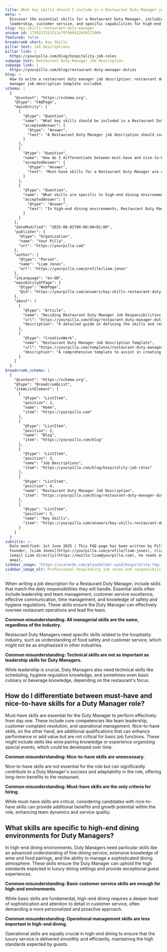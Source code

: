 ```yaml
---
title: What key skills should I include in a Restaurant Duty Manager job description?
meta: >
  Discover the essential skills for a Restaurant Duty Manager, including
  leadership, customer service, and specific capabilities for high-end dining.
slug: key-skills-restaurant-duty-manager
unique id: 1750237151511x797999432630272000
featured: false
breadcrumb short: Key Skills
pillar text: Job Descriptions
pillar link: |
  https://yourpilla.com/blog/hospitality-job-roles
subpage text: Restaurant Duty Manager Job Description
subpage link: |
  https://yourpilla.com/blog/restaurant-duty-manager-duties
blog: >
  How to write a restaurant duty manager job description: restaurant duty
  manager job description template included.
schema: |
  {
    "@context": "https://schema.org",
    "@type": "FAQPage",
    "mainEntity": [
      {
        "@type": "Question",
        "name": "What key skills should be included in a Restaurant Duty Manager job description?",
        "acceptedAnswer": {
          "@type": "Answer",
          "text": "A Restaurant Duty Manager job description should include skills that are crucial for daily operations. Essential skills include leadership and team management, customer service excellence, effective communication, time management, and an understanding of safety and hygiene regulations, to ensure effective oversight of restaurant operations."
        }
      },
      {
        "@type": "Question",
        "name": "How do I differentiate between must-have and nice-to-have skills for a Restaurant Duty Manager role?",
        "acceptedAnswer": {
          "@type": "Answer",
          "text": "Must-have skills for a Restaurant Duty Manager are critical for effective performance from day one and include team leadership, customer complaint resolution, and operational management. Nice-to-have skills, such as wine pairing knowledge or event organising experience, though not essential, can enhance a manager's capabilities and contribute to long-term success."
        }
      },
      {
        "@type": "Question",
        "name": "What skills are specific to high-end dining environments for Restaurant Duty Managers?",
        "acceptedAnswer": {
          "@type": "Answer",
          "text": "In high-end dining environments, Restaurant Duty Managers need skills like an advanced understanding of fine dining service, extensive knowledge of wine and food pairings, and the ability to manage a sophisticated dining atmosphere, to uphold the high standards and provide exceptional guest experiences."
        }
      }
    ],
    "dateModified": "2025-06-01T09:00:00+01:00",
    "publisher": {
      "@type": "Organization",
      "name": "Your Pilla",
      "url": "https://yourpilla.com"
    },
    "author": {
      "@type": "Person",
      "name": "Liam Jones",
      "url": "https://yourpilla.com/profile/liam-jones"
    },
    "inLanguage": "en-GB",
    "mainEntityOfPage": {
      "@type": "WebPage",
      "@id": "https://yourpilla.com/answers/key-skills-restaurant-duty-manager"
    },
    "about": [
      {
        "@type": "Article",
        "name": "Deciding Restaurant Duty Manager Job Responsibilities and Skills",
        "url": "https://yourpilla.com/blog/restaurant-duty-manager-duties",
        "description": "A detailed guide on defining the skills and responsibilities required for a Restaurant Duty Manager."
      },
      {
        "@type": "CreativeWork",
        "name": "Restaurant Duty Manager Job Description Template",
        "url": "https://yourpilla.com/templates/restaurant-duty-manager-job-description",
        "description": "A comprehensive template to assist in creating effective job descriptions for Restaurant Duty Managers."
      }
    ]
  }
breadcrumb_schema: |
  {
    "@context": "https://schema.org",
    "@type": "BreadcrumbList",
    "itemListElement": [
      {
        "@type": "ListItem",
        "position": 1,
        "name": "Home",
        "item": "https://yourpilla.com"
      },
      {
        "@type": "ListItem",
        "position": 2,
        "name": "Blog",
        "item": "https://yourpilla.com/blog"
      },
      {
        "@type": "ListItem",
        "position": 3,
        "name": "Job Descriptions",
        "item": "https://yourpilla.com/blog/hospitality-job-roles"
      },
      {
        "@type": "ListItem",
        "position": 4,
        "name": "Restaurant Duty Manager Job Description",
        "item": "https://yourpilla.com/blog/restaurant-duty-manager-duties"
      },
      {
        "@type": "ListItem",
        "position": 5,
        "name": "Key Skills",
        "item": "https://yourpilla.com/answers/key-skills-restaurant-duty-manager"
      }
    ]
  }
subtitle: >-
  Date modified: 1st June 2025 | This FAQ page has been written by Pilla
  Founder, [Liam Jones](https://yourpilla.com/profile/liam-jones), click to
  [email Liam directly](https://mailto:liam@yourpilla.com), he reads every
  email.
sidebar_image: 'https://ucarecdn.com/placeholder-uuid/hospitality-faq-image.jpg'
sidebar_image_alt: Professional hospitality job roles and responsibilities
---
```

When writing a job description for a Restaurant Duty Manager, include skills that match the daily responsibilities they will handle. Essential skills often include leadership and team management, customer service excellence, effective communication, time management, and knowledge of safety and hygiene regulations. These skills ensure the Duty Manager can effectively oversee restaurant operations and lead the team.

**Common misunderstanding: All managerial skills are the same, regardless of the industry.**

Restaurant Duty Managers need specific skills related to the hospitality industry, such as understanding of food safety and customer service, which might not be as emphasized in other industries.

**Common misunderstanding: Technical skills are not as important as leadership skills for Duty Managers.**

While leadership is crucial, Duty Managers also need technical skills like scheduling, hygiene regulation knowledge, and sometimes even basic culinary or beverage knowledge, depending on the restaurant's focus.

## How do I differentiate between must-have and nice-to-have skills for a Duty Manager role?

Must-have skills are essential for the Duty Manager to perform effectively from day one. These include core competencies like team leadership, customer complaint resolution, and operational management. Nice-to-have skills, on the other hand, are additional qualifications that can enhance performance or add value but are not critical for basic job functions. These might include skills like wine pairing knowledge or experience organizing special events, which could be developed over time.

**Common misunderstanding: Nice-to-have skills are unnecessary.**

Nice-to-have skills are not essential for the role but can significantly contribute to a Duty Manager's success and adaptability in the role, offering long-term benefits to the restaurant.

**Common misunderstanding: Must-have skills are the only criteria for hiring.**

While must-have skills are critical, considering candidates with nice-to-have skills can provide additional benefits and growth potential within the role, enhancing team dynamics and service quality.

## What skills are specific to high-end dining environments for Duty Managers?

In high-end dining environments, Duty Managers need particular skills like an advanced understanding of fine dining service, extensive knowledge of wine and food pairings, and the ability to manage a sophisticated dining atmosphere. These skills ensure the Duty Manager can uphold the high standards expected in luxury dining settings and provide exceptional guest experiences.

**Common misunderstanding: Basic customer service skills are enough for high-end environments.**

While basic skills are fundamental, high-end dining requires a deeper level of sophistication and attention to detail in customer service, often demanding a more personalized and proactive approach.

**Common misunderstanding: Operational management skills are less important in high-end dining.**

Operational skills are equally crucial in high-end dining to ensure that the luxury service is delivered smoothly and efficiently, maintaining the high standards expected by guests.
